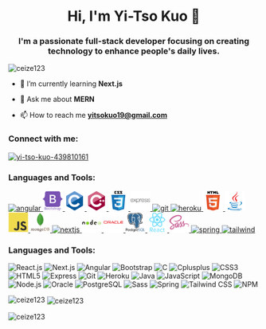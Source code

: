 <h1 align="center">Hi, I'm Yi-Tso Kuo 👋</h1>
<h3 align="center">I'm a passionate full-stack developer focusing on creating technology to enhance people's daily lives.</h3>

<p align="left"> <img src="https://komarev.com/ghpvc/?username=ceize123&label=Profile%20views&color=0e75b6&style=flat" alt="ceize123" /> </p>

- 🌱 I’m currently learning **Next.js**

- 💬 Ask me about **MERN**

- 📫 How to reach me **yitsokuo19@gmail.com**

<h3 align="left">Connect with me:</h3>
<p align="left">
<a href="https://linkedin.com/in/yi-tso-kuo-439810161" target="blank"><img align="center" src="https://raw.githubusercontent.com/rahuldkjain/github-profile-readme-generator/master/src/images/icons/Social/linked-in-alt.svg" alt="yi-tso-kuo-439810161" height="30" width="40" /></a>
</p>

<h3 align="left">Languages and Tools:</h3>
<p align="left"> <a href="https://angular.io" target="_blank" rel="noreferrer"> <img src="https://angular.io/assets/images/logos/angular/angular.svg" alt="angular" width="40" height="40"/> </a> <a href="https://getbootstrap.com" target="_blank" rel="noreferrer"> <img src="https://raw.githubusercontent.com/devicons/devicon/master/icons/bootstrap/bootstrap-plain-wordmark.svg" alt="bootstrap" width="40" height="40"/> </a> <a href="https://www.cprogramming.com/" target="_blank" rel="noreferrer"> <img src="https://raw.githubusercontent.com/devicons/devicon/master/icons/c/c-original.svg" alt="c" width="40" height="40"/> </a> <a href="https://www.w3schools.com/cpp/" target="_blank" rel="noreferrer"> <img src="https://raw.githubusercontent.com/devicons/devicon/master/icons/cplusplus/cplusplus-original.svg" alt="cplusplus" width="40" height="40"/> </a> <a href="https://www.w3schools.com/css/" target="_blank" rel="noreferrer"> <img src="https://raw.githubusercontent.com/devicons/devicon/master/icons/css3/css3-original-wordmark.svg" alt="css3" width="40" height="40"/> </a> <a href="https://expressjs.com" target="_blank" rel="noreferrer"> <img src="https://raw.githubusercontent.com/devicons/devicon/master/icons/express/express-original-wordmark.svg" alt="express" width="40" height="40"/> </a> <a href="https://git-scm.com/" target="_blank" rel="noreferrer"> <img src="https://www.vectorlogo.zone/logos/git-scm/git-scm-icon.svg" alt="git" width="40" height="40"/> </a> <a href="https://heroku.com" target="_blank" rel="noreferrer"> <img src="https://www.vectorlogo.zone/logos/heroku/heroku-icon.svg" alt="heroku" width="40" height="40"/> </a> <a href="https://www.w3.org/html/" target="_blank" rel="noreferrer"> <img src="https://raw.githubusercontent.com/devicons/devicon/master/icons/html5/html5-original-wordmark.svg" alt="html5" width="40" height="40"/> </a> <a href="https://www.java.com" target="_blank" rel="noreferrer"> <img src="https://raw.githubusercontent.com/devicons/devicon/master/icons/java/java-original.svg" alt="java" width="40" height="40"/> </a> <a href="https://developer.mozilla.org/en-US/docs/Web/JavaScript" target="_blank" rel="noreferrer"> <img src="https://raw.githubusercontent.com/devicons/devicon/master/icons/javascript/javascript-original.svg" alt="javascript" width="40" height="40"/> </a> <a href="https://www.mongodb.com/" target="_blank" rel="noreferrer"> <img src="https://raw.githubusercontent.com/devicons/devicon/master/icons/mongodb/mongodb-original-wordmark.svg" alt="mongodb" width="40" height="40"/> </a> <a href="https://nextjs.org/" target="_blank" rel="noreferrer"> <img src="https://cdn.worldvectorlogo.com/logos/nextjs-2.svg" alt="nextjs" width="40" height="40"/> </a> <a href="https://nodejs.org" target="_blank" rel="noreferrer"> <img src="https://raw.githubusercontent.com/devicons/devicon/master/icons/nodejs/nodejs-original-wordmark.svg" alt="nodejs" width="40" height="40"/> </a> <a href="https://www.oracle.com/" target="_blank" rel="noreferrer"> <img src="https://raw.githubusercontent.com/devicons/devicon/master/icons/oracle/oracle-original.svg" alt="oracle" width="40" height="40"/> </a> <a href="https://www.postgresql.org" target="_blank" rel="noreferrer"> <img src="https://raw.githubusercontent.com/devicons/devicon/master/icons/postgresql/postgresql-original-wordmark.svg" alt="postgresql" width="40" height="40"/> </a> <a href="https://reactjs.org/" target="_blank" rel="noreferrer"> <img src="https://raw.githubusercontent.com/devicons/devicon/master/icons/react/react-original-wordmark.svg" alt="react" width="40" height="40"/> </a> <a href="https://sass-lang.com" target="_blank" rel="noreferrer"> <img src="https://raw.githubusercontent.com/devicons/devicon/master/icons/sass/sass-original.svg" alt="sass" width="40" height="40"/> </a> <a href="https://spring.io/" target="_blank" rel="noreferrer"> <img src="https://www.vectorlogo.zone/logos/springio/springio-icon.svg" alt="spring" width="40" height="40"/> </a> <a href="https://tailwindcss.com/" target="_blank" rel="noreferrer"> <img src="https://www.vectorlogo.zone/logos/tailwindcss/tailwindcss-icon.svg" alt="tailwind" width="40" height="40"/> </a> </p>

<h3 align="left">Languages and Tools:</h3>
<p align="left"> 
<img alt="React.js" src="https://img.shields.io/badge/-React-45b8d8?style=flat-square&logo=react&logoColor=white" /> 
<img alt="Next.js" src="https://img.shields.io/badge/-Next.js-000000?style=flat-square&logo=next.js&logoColor=white" /> 
<img alt="Angular" src="https://img.shields.io/badge/-Angular-E23237?style=flat-square&logo=angular&logoColor=white" /> 
<img alt="Bootstrap" src="https://img.shields.io/badge/-Bootstrap-7952B3?style=flat-square&logo=bootstrap&logoColor=white" /> 
<img alt="C" src="https://img.shields.io/badge/-C-A8B9CC?style=flat-square&logo=c&logoColor=white" /> 
<img alt="Cplusplus" src="https://img.shields.io/badge/-C++-00599C?style=flat-square&logo=cplusplus&logoColor=white" /> 
<img alt="CSS3" src="https://img.shields.io/badge/-CSS-1572B6?style=flat-square&logo=css3&logoColor=white" /> 
<img alt="HTML5" src="https://img.shields.io/badge/-HTML5-E34F26?style=flat-square&logo=html5&logoColor=white" /> 
<img alt="Express" src="https://img.shields.io/badge/-Express-000000?style=flat-square&logo=express&logoColor=white" /> 
<img alt="Git" src="https://img.shields.io/badge/-Git-F05032?style=flat-square&logo=git&logoColor=white" /> 
<img alt="Heroku" src="https://img.shields.io/badge/-Heroku-430098?style=flat-square&logo=heroku&logoColor=white" /> 
<img alt="Java" src="https://img.shields.io/badge/-Java-CC0000?style=flat-square&logo=java&logoColor=white" /> 
<img alt="JavaScript" src="https://img.shields.io/badge/-JavaScript-F7DF1E?style=flat-square&logo=javascript&logoColor=black" /> 
<img alt="MongoDB" src="https://img.shields.io/badge/-MongoDB-47A248?style=flat-square&logo=mongodb&logoColor=white" /> 
<img alt="Node.js" src="https://img.shields.io/badge/-Node.js-339933?style=flat-square&logo=node.js&logoColor=white" /> 
<img alt="Oracle" src="https://img.shields.io/badge/-Oracle-F80000?style=flat-square&logo=oracle&logoColor=white" /> 
<img alt="PostgreSQL" src="https://img.shields.io/badge/-PostgreSQL-4169E1?style=flat-square&logo=postgreSQL&logoColor=white" /> 
<img alt="Sass" src="https://img.shields.io/badge/-Sass-CC6699?style=flat-square&logo=sass&logoColor=white" /> 
<img alt="Spring" src="https://img.shields.io/badge/-Spring-6DB33F?style=flat-square&logo=spring&logoColor=white" /> 
<img alt="Tailwind CSS" src="https://img.shields.io/badge/-Tailwind-06B6D4?style=flat-square&logo=tailwindcss&logoColor=white" /> 
<img alt="NPM" src="https://img.shields.io/badge/-NPM-CB3837?style=flat-square&logo=npm&logoColor=whitee" /> 
</p>

<p><img align="left" src="https://github-readme-stats.vercel.app/api/top-langs?username=ceize123&show_icons=true&locale=en&layout=compact" alt="ceize123" /></p>

<p>&nbsp;<img align="center" src="https://github-readme-stats.vercel.app/api?username=ceize123&show_icons=true&locale=en" alt="ceize123" /></p>

<p><img align="center" src="https://github-readme-streak-stats.herokuapp.com/?user=ceize123&" alt="ceize123" /></p>